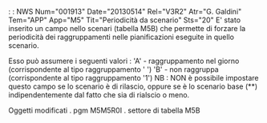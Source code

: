  :  : NWS Num="001913" Date="20130514" Rel="V3R2" Atr="G. Galdini" Tem="APP" App="M5" Tit="Periodicità da scenario" Sts="20"
E' stato inserito un campo nello scenari (tabella M5B) che permette di forzare la periodicità dei raggruppamenti nelle pianificazioni eseguite in quello scenario.

Esso può assumere i seguenti valori : 
'A' - raggruppamento nel giorno (corrispondente al tipo raggruppamento ' ') 'B' - non raggruppa (corrispondente al tipo raggruppamento '1')
NB :  NON è possibile impostare questo campo se lo scenario  è di rilascio, oppure se è lo scenario base (**) indipendentemente dal fatto che sia di rialscio o meno.

Oggetti modificati
. pgm M5M5R0I
. settore di tabella M5B
